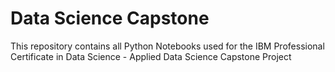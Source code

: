 # Data Science Capstone
This repository contains all Python Notebooks used for the IBM Professional Certificate in Data Science - Applied Data Science Capstone Project
